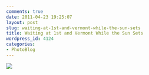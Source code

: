 ```yaml
---
comments: true
date: 2011-04-23 19:25:07
layout: post
slug: waiting-at-1st-and-vermont-while-the-sun-sets
title: Waiting at 1st and Vermont While the Sun Sets
wordpress_id: 4124
categories:
- PhotoBlog
---
```


![](http://ryanfitzer.com/main/wp-content/uploads/2011/04/photo-950x709.jpg)
